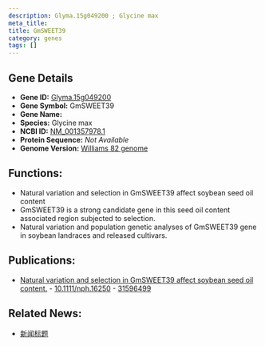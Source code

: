 ```yaml
---
description: Glyma.15g049200 ; Glycine max
meta_title:
title: GmSWEET39
category: genes
tags: []
---
```


## Gene Details
- **Gene ID:**	[Glyma.15g049200](https://www.maizegdb.org/gene_center/gene/Glyma.15g049200)
- **Gene Symbol:** GmSWEET39
- **Gene Name:** 
- **Species:** Glycine max
- **NCBI ID:** [ NM_001357978.1 ]()
- **Protein Sequence:** *Not Available*
- **Genome Version:** [Williams 82 genome]()

## Functions:
   - Natural variation and selection in GmSWEET39 affect soybean seed oil content
   - GmSWEET39 is a strong candidate gene in this seed oil content associated region subjected to selection.
   - Natural variation and population genetic analyses of GmSWEET39 gene in soybean landraces and released cultivars.

## Publications:
   - [Natural variation and selection in GmSWEET39 affect soybean seed oil content.]( https://nph.onlinelibrary.wiley.com/doi/10.1111/nph.16250 ) - [10.1111/nph.16250]( https://nph.onlinelibrary.wiley.com/doi/10.1111/nph.16250 ) - [31596499](https://pubmed.ncbi.nlm.nih.gov/31596499/)

## Related News:
   - [新闻标题](https://mp.weixin.qq.com/s?__biz=MzIyOTY2NDYyNQ==&mid=2247493441&idx=2&sn=4a34e3d4bffbedbb0da64a3d0d51b789&chksm=e8bd955fdfca1c49234833bd1d8604d2a2e79d321f12df8584e68a8d16cf6685703d4181ceb2&scene=27#wechat_redirect)
